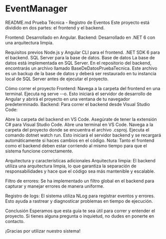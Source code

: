 # EventManager

README.md
Prueba Técnica - Registro de Eventos
Este proyecto está dividido en dos partes: el frontend y el backend.

Frontend: Desarrollado en Angular.
Backend: Desarrollado en .NET 6 con una arquitectura limpia.

Requisitos previos
Node.js y Angular CLI para el frontend.
.NET SDK 6 para el backend.
SQL Server para la base de datos.
Base de datos
La base de datos está implementada en SQL Server. En el repositorio del backend, encontrarás un archivo llamado BaseDeDatosPruebaTecnica. Este archivo es un backup de la base de datos y deberá ser restaurado en tu instancia local de SQL Server antes de ejecutar el proyecto.

Cómo correr el proyecto
Frontend:
Navega a la carpeta del frontend en una terminal.
Ejecuta ng serve --o. Esto iniciará el servidor de desarrollo de Angular y abrirá el proyecto en una ventana de tu navegador predeterminado.
Backend:
Para correr el backend desde Visual Studio Code:

Abre la carpeta del backend en VS Code.
Asegúrate de tener la extensión C# para Visual Studio Code.
Abre una terminal en VS Code.
Navega a la carpeta del proyecto donde se encuentra el archivo .csproj.
Ejecuta el comando dotnet watch run. Esto iniciará el servidor backend y se recargará automáticamente si haces cambios en el código.
Nota: Tanto el frontend como el backend deben estar corriendo al mismo tiempo para que el sistema funcione correctamente.

Arquitectura y características adicionales
Arquitectura limpia: El backend utiliza una arquitectura limpia, lo que garantiza la separación de responsabilidades y hace que el código sea más mantenible y escalable.

Filtro de errores: Se ha implementado un filtro global en el backend para capturar y manejar errores de manera uniforme.

Registro de logs: El sistema utiliza NLog para registrar eventos y errores. Esto ayuda a rastrear y diagnosticar problemas en tiempo de ejecución.

Conclusión
Esperamos que esta guía te sea útil para correr y entender el proyecto. Si tienes alguna pregunta o inquietud, no dudes en ponerte en contacto.

¡Gracias por utilizar nuestro sistema!
